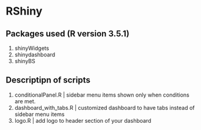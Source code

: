 # RShiny

## Packages used (R version 3.5.1)
1. shinyWidgets
2. shinydashboard
3. shinyBS


## Descriptipn of scripts 
1. conditionalPanel.R | sidebar menu items shown only when conditions are met.
2. dashboard_with_tabs.R | customized dashboard to have tabs instead of sidebar menu items
3. logo.R | add logo to header section of your dashboard
